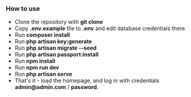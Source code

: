 ### How to use

- Clone the repository with __git clone__
- Copy __.env.example__ file to __.env__ and edit database credentials there
- Run __composer install__
- Run __php artisan key:generate__
- Run __php artisan migrate --seed__
- Run __php artisan passport:install__
- Run __npm install__
- Run __npm run dev__
- Run __php artisan serve__
- That's it - load the homepage, and log in with credentials __admin@admin.com__ / __password__.


